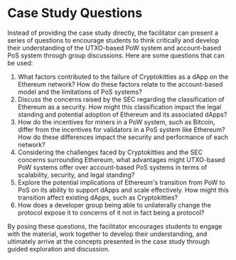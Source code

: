 # Case Study Questions

Instead of providing the case study directly, the facilitator can present a series of questions to encourage students to think critically and develop their understanding of the UTXO-based PoW system and account-based PoS system through group discussions. Here are some questions that can be used:

1. What factors contributed to the failure of Cryptokitties as a dApp on the Ethereum network? How do these factors relate to the account-based model and the limitations of PoS systems?
2. Discuss the concerns raised by the SEC regarding the classification of Ethereum as a security. How might this classification impact the legal standing and potential adoption of Ethereum and its associated dApps?
3. How do the incentives for miners in a PoW system, such as Bitcoin, differ from the incentives for validators in a PoS system like Ethereum? How do these differences impact the security and performance of each network?
4. Considering the challenges faced by Cryptokitties and the SEC concerns surrounding Ethereum, what advantages might UTXO-based PoW systems offer over account-based PoS systems in terms of scalability, security, and legal standing?
5. Explore the potential implications of Ethereum's transition from PoW to PoS on its ability to support dApps and scale effectively. How might this transition affect existing dApps, such as Cryptokitties?
6. How does a developer group being able to unilaterally change the protocol expose it to concerns of it not in fact being a protocol?

By posing these questions, the facilitator encourages students to engage with the material, work together to develop their understanding, and ultimately arrive at the concepts presented in the case study through guided exploration and discussion.
